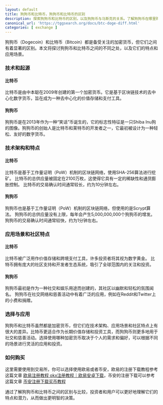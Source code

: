 ```yaml
---
layout: default
title: 狗狗币和比特币，狗狗币和比特币的区别
description: 探索狗狗币和比特币的区别，以及狗狗币与马斯克的关系。了解狗狗币在哪里购买和如何购买，以做出明智的加密货币投资决策。
canonical_url: 'https://tggsearch.org/docs/btc-doge-diff.html'
categories: [ exchange ]
---
```

狗狗币（Dogecoin）和比特币（Bitcoin）都是备受关注的加密货币，但它们之间有着显著的区别。本文将探讨狗狗币和比特币之间的不同之处，以及它们的特点和应用场景。

### 技术和起源
#### 比特币
比特币是由中本聪在2009年创建的第一个加密货币。它是基于区块链技术的去中心化数字货币，旨在成为一种去中心化的价值存储和支付工具。

#### 狗狗币
狗狗币是在2013年作为一种“笑话”币诞生的，它的标志性特征是一只Shiba Inu狗的图像。狗狗币的创始人是比特币和莱特币的开发者之一，它最初被设计为一种轻松、友好的数字货币。

### 技术架构和特点
#### 比特币
比特币是基于工作量证明（PoW）机制的区块链网络，使用SHA-256算法进行挖矿。
比特币的总供应量被固定在2100万枚，这使得它具有一定的稀缺性和通货膨胀控制。
比特币的交易确认时间通常较长，约为10分钟左右。

#### 狗狗币
狗狗币也是基于工作量证明（PoW）机制的区块链网络，但使用的是Scrypt算法。
狗狗币的总供应量没有上限，每年会产生5,000,000,000个狗狗币的增发。
狗狗币的交易确认时间通常较快，约为1分钟左右。

### 应用场景和社区特点
#### 比特币
比特币被广泛用作价值存储和跨境支付工具，许多投资者将其视为数字黄金。
比特币拥有庞大的社区支持和开发者生态系统，吸引了全球范围内的关注和投资。

#### 狗狗币
狗狗币最初是作为一种社交和娱乐用途而创建的，其社区以幽默和轻松的氛围闻名。
狗狗币在社交网络和慈善活动中有着广泛的应用，例如在Reddit和Twitter上的小费和捐赠。

### 选择与应用
狗狗币和比特币虽然都是加密货币，但它们在技术架构、应用场景和社区特点上有很大的差异。比特币更适合作为长期价值存储和投资工具，而狗狗币则更多地用于社交和慈善活动。选择使用哪种加密货币取决于个人的需求和偏好，可以根据不同的场景进行灵活的应用和投资。

### 如何购买
这里需要使用到交易所，你可以选择使用欧易或者币安，欧易的注册下载教程参考这篇文章 [欧易注册教程 okx注册教程｜欧易安卓下载](./okx-install.html)，币安的注册下载可以参考这篇文章 [币安注册下载买币教程](./bnb-buy-coins.html)

通过了解狗狗币和比特币之间的区别与比较，投资者和用户可以更好地理解它们的特点和潜力，从而做出更明智的决策。